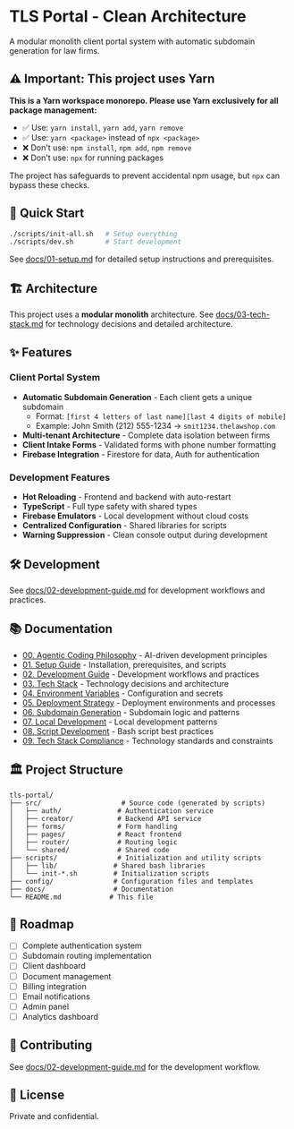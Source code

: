 # TLS Portal - Clean Architecture

A modular monolith client portal system with automatic subdomain generation for law firms.

## ⚠️ Important: This project uses Yarn

**This is a Yarn workspace monorepo. Please use Yarn exclusively for all package management:**
- ✅ Use: `yarn install`, `yarn add`, `yarn remove`
- ✅ Use: `yarn <package>` instead of `npx <package>`
- ❌ Don't use: `npm install`, `npm add`, `npm remove`
- ❌ Don't use: `npx` for running packages

The project has safeguards to prevent accidental npm usage, but `npx` can bypass these checks.

## 🚀 Quick Start

```bash
./scripts/init-all.sh   # Setup everything
./scripts/dev.sh        # Start development
```

See [docs/01-setup.md](docs/01-setup.md) for detailed setup instructions and prerequisites.

## 🏗️ Architecture

This project uses a **modular monolith** architecture. See [docs/03-tech-stack.md](docs/03-tech-stack.md) for technology decisions and detailed architecture.

## ✨ Features

### Client Portal System
- **Automatic Subdomain Generation** - Each client gets a unique subdomain
  - Format: `[first 4 letters of last name][last 4 digits of mobile]`
  - Example: John Smith (212) 555-1234 → `smit1234.thelawshop.com`
- **Multi-tenant Architecture** - Complete data isolation between firms
- **Client Intake Forms** - Validated forms with phone number formatting
- **Firebase Integration** - Firestore for data, Auth for authentication

### Development Features
- **Hot Reloading** - Frontend and backend with auto-restart
- **TypeScript** - Full type safety with shared types
- **Firebase Emulators** - Local development without cloud costs
- **Centralized Configuration** - Shared libraries for scripts
- **Warning Suppression** - Clean console output during development

## 🛠️ Development

See [docs/02-development-guide.md](docs/02-development-guide.md) for development workflows and practices.

## 📚 Documentation

- [00. Agentic Coding Philosophy](docs/00-agentic_coding_philosophy.md) - AI-driven development principles
- [01. Setup Guide](docs/01-setup.md) - Installation, prerequisites, and scripts
- [02. Development Guide](docs/02-development-guide.md) - Development workflows and practices
- [03. Tech Stack](docs/03-tech-stack.md) - Technology decisions and architecture
- [04. Environment Variables](docs/04-environment-variables.md) - Configuration and secrets
- [05. Deployment Strategy](docs/05-deployment-strategy.md) - Deployment environments and processes
- [06. Subdomain Generation](docs/06-subdomain-generation-guide.md) - Subdomain logic and patterns
- [07. Local Development](docs/07-local-development-guide.md) - Local development patterns
- [08. Script Development](docs/08-script-development-guide.md) - Bash script best practices
- [09. Tech Stack Compliance](docs/09-tech-stack-compliance.md) - Technology standards and constraints

## 🏛️ Project Structure

```
tls-portal/
├── src/                    # Source code (generated by scripts)
│   ├── auth/              # Authentication service
│   ├── creator/           # Backend API service  
│   ├── forms/             # Form handling
│   ├── pages/             # React frontend
│   ├── router/            # Routing logic
│   └── shared/            # Shared code
├── scripts/               # Initialization and utility scripts
│   ├── lib/              # Shared bash libraries
│   └── init-*.sh         # Initialization scripts
├── config/               # Configuration files and templates
├── docs/                 # Documentation
└── README.md            # This file
```

## 🚧 Roadmap

- [ ] Complete authentication system
- [ ] Subdomain routing implementation
- [ ] Client dashboard
- [ ] Document management
- [ ] Billing integration
- [ ] Email notifications
- [ ] Admin panel
- [ ] Analytics dashboard

## 🤝 Contributing

See [docs/02-development-guide.md](docs/02-development-guide.md) for the development workflow.

## 📝 License

Private and confidential.